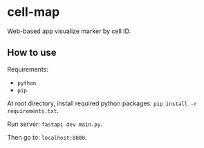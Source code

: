 # cell-map

Web-based app visualize marker by cell ID.

## How to use

Requirements:

- `python`
- `pip`

At root directory, install required python packages: `pip install -r requirements.txt`.

Run server: `fastapi dev main.py`.

Then go to: `localhost:8000`.
